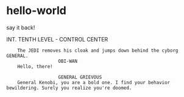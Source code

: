 # hello-world
say it back!

INT. TENTH LEVEL - CONTROL CENTER

        The JEDI removes his cloak and jumps down behind the cyborg GENERAL. 
                       OBI-WAN
        Hello, there! 
				
                       GENERAL GRIEVOUS 
        General Kenobi, you are a bold one. I find your behavior bewildering. Surely you realize you're doomed. 
